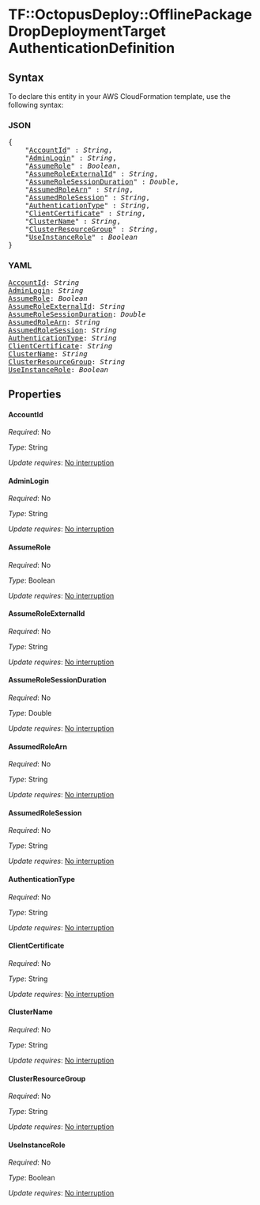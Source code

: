 # TF::OctopusDeploy::OfflinePackageDropDeploymentTarget AuthenticationDefinition

## Syntax

To declare this entity in your AWS CloudFormation template, use the following syntax:

### JSON

<pre>
{
    "<a href="#accountid" title="AccountId">AccountId</a>" : <i>String</i>,
    "<a href="#adminlogin" title="AdminLogin">AdminLogin</a>" : <i>String</i>,
    "<a href="#assumerole" title="AssumeRole">AssumeRole</a>" : <i>Boolean</i>,
    "<a href="#assumeroleexternalid" title="AssumeRoleExternalId">AssumeRoleExternalId</a>" : <i>String</i>,
    "<a href="#assumerolesessionduration" title="AssumeRoleSessionDuration">AssumeRoleSessionDuration</a>" : <i>Double</i>,
    "<a href="#assumedrolearn" title="AssumedRoleArn">AssumedRoleArn</a>" : <i>String</i>,
    "<a href="#assumedrolesession" title="AssumedRoleSession">AssumedRoleSession</a>" : <i>String</i>,
    "<a href="#authenticationtype" title="AuthenticationType">AuthenticationType</a>" : <i>String</i>,
    "<a href="#clientcertificate" title="ClientCertificate">ClientCertificate</a>" : <i>String</i>,
    "<a href="#clustername" title="ClusterName">ClusterName</a>" : <i>String</i>,
    "<a href="#clusterresourcegroup" title="ClusterResourceGroup">ClusterResourceGroup</a>" : <i>String</i>,
    "<a href="#useinstancerole" title="UseInstanceRole">UseInstanceRole</a>" : <i>Boolean</i>
}
</pre>

### YAML

<pre>
<a href="#accountid" title="AccountId">AccountId</a>: <i>String</i>
<a href="#adminlogin" title="AdminLogin">AdminLogin</a>: <i>String</i>
<a href="#assumerole" title="AssumeRole">AssumeRole</a>: <i>Boolean</i>
<a href="#assumeroleexternalid" title="AssumeRoleExternalId">AssumeRoleExternalId</a>: <i>String</i>
<a href="#assumerolesessionduration" title="AssumeRoleSessionDuration">AssumeRoleSessionDuration</a>: <i>Double</i>
<a href="#assumedrolearn" title="AssumedRoleArn">AssumedRoleArn</a>: <i>String</i>
<a href="#assumedrolesession" title="AssumedRoleSession">AssumedRoleSession</a>: <i>String</i>
<a href="#authenticationtype" title="AuthenticationType">AuthenticationType</a>: <i>String</i>
<a href="#clientcertificate" title="ClientCertificate">ClientCertificate</a>: <i>String</i>
<a href="#clustername" title="ClusterName">ClusterName</a>: <i>String</i>
<a href="#clusterresourcegroup" title="ClusterResourceGroup">ClusterResourceGroup</a>: <i>String</i>
<a href="#useinstancerole" title="UseInstanceRole">UseInstanceRole</a>: <i>Boolean</i>
</pre>

## Properties

#### AccountId

_Required_: No

_Type_: String

_Update requires_: [No interruption](https://docs.aws.amazon.com/AWSCloudFormation/latest/UserGuide/using-cfn-updating-stacks-update-behaviors.html#update-no-interrupt)

#### AdminLogin

_Required_: No

_Type_: String

_Update requires_: [No interruption](https://docs.aws.amazon.com/AWSCloudFormation/latest/UserGuide/using-cfn-updating-stacks-update-behaviors.html#update-no-interrupt)

#### AssumeRole

_Required_: No

_Type_: Boolean

_Update requires_: [No interruption](https://docs.aws.amazon.com/AWSCloudFormation/latest/UserGuide/using-cfn-updating-stacks-update-behaviors.html#update-no-interrupt)

#### AssumeRoleExternalId

_Required_: No

_Type_: String

_Update requires_: [No interruption](https://docs.aws.amazon.com/AWSCloudFormation/latest/UserGuide/using-cfn-updating-stacks-update-behaviors.html#update-no-interrupt)

#### AssumeRoleSessionDuration

_Required_: No

_Type_: Double

_Update requires_: [No interruption](https://docs.aws.amazon.com/AWSCloudFormation/latest/UserGuide/using-cfn-updating-stacks-update-behaviors.html#update-no-interrupt)

#### AssumedRoleArn

_Required_: No

_Type_: String

_Update requires_: [No interruption](https://docs.aws.amazon.com/AWSCloudFormation/latest/UserGuide/using-cfn-updating-stacks-update-behaviors.html#update-no-interrupt)

#### AssumedRoleSession

_Required_: No

_Type_: String

_Update requires_: [No interruption](https://docs.aws.amazon.com/AWSCloudFormation/latest/UserGuide/using-cfn-updating-stacks-update-behaviors.html#update-no-interrupt)

#### AuthenticationType

_Required_: No

_Type_: String

_Update requires_: [No interruption](https://docs.aws.amazon.com/AWSCloudFormation/latest/UserGuide/using-cfn-updating-stacks-update-behaviors.html#update-no-interrupt)

#### ClientCertificate

_Required_: No

_Type_: String

_Update requires_: [No interruption](https://docs.aws.amazon.com/AWSCloudFormation/latest/UserGuide/using-cfn-updating-stacks-update-behaviors.html#update-no-interrupt)

#### ClusterName

_Required_: No

_Type_: String

_Update requires_: [No interruption](https://docs.aws.amazon.com/AWSCloudFormation/latest/UserGuide/using-cfn-updating-stacks-update-behaviors.html#update-no-interrupt)

#### ClusterResourceGroup

_Required_: No

_Type_: String

_Update requires_: [No interruption](https://docs.aws.amazon.com/AWSCloudFormation/latest/UserGuide/using-cfn-updating-stacks-update-behaviors.html#update-no-interrupt)

#### UseInstanceRole

_Required_: No

_Type_: Boolean

_Update requires_: [No interruption](https://docs.aws.amazon.com/AWSCloudFormation/latest/UserGuide/using-cfn-updating-stacks-update-behaviors.html#update-no-interrupt)

